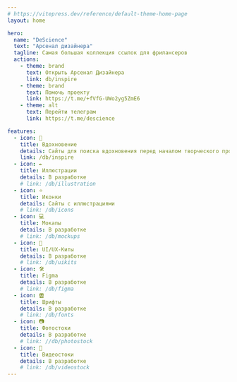 ```yaml
---
# https://vitepress.dev/reference/default-theme-home-page
layout: home

hero:
  name: "DeScience"
  text: "Арсенал дизайнера"
  tagline: Самая большая коллекция ссылок для фрилансеров
  actions:
    - theme: brand
      text: Открыть Арсенал Дизайнера
      link: db/inspire
    - theme: brand
      text: Помочь проекту
      link: https://t.me/+fVfG-UWo2yg5ZmE6
    - theme: alt
      text: Перейти телеграм
      link: https://t.me/descience

features:
  - icon: 💭
    title: Вдохновение
    details: Сайты для поиска вдохновения перед началом творческого процесса
    link: /db/inspire
  - icon: ✒️
    title: Иллюстрации
    details: В разработке
    # link: /db/illustration
  - icon: ⭐️
    title: Иконки
    details: Сайты с иллюстрациями
    # link: /db/icons
  - icon: 💻
    title: Мокапы
    details: В разработке
    # link: /db/mockups
  - icon: 🐳
    title: UI/UX-Киты
    details: В разработке
    # link: /db/uikits
  - icon: 🛠
    title: Figma
    details: В разработке
    # link: /db/figma
  - icon: 🆎
    title: Шрифты
    details: В разработке
    # link: /db/fonts
  - icon: 📷
    title: Фотостоки
    details: В разработке
    # link: //db/photostock
  - icon: 🎥
    title: Видеостоки
    details: В разработке
    # link: /db/videostock
---
```


